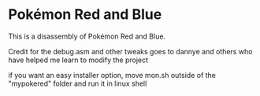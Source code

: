 # Pokémon Red and Blue

This is a disassembly of Pokémon Red and Blue.

Credit for the debug.asm and other tweaks goes to dannye and others who have helped me learn to modify the project

if you want an easy installer option, move mon.sh outside of the "mypokered" folder and run it in linux shell
